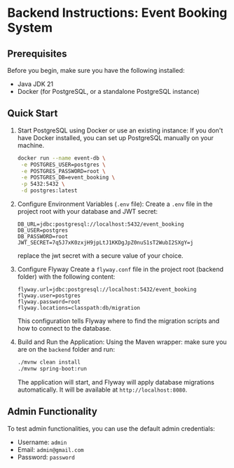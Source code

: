 # Backend Instructions: Event Booking System

## Prerequisites

Before you begin, make sure you have the following installed:

- Java JDK 21
- Docker (for PostgreSQL, or a standalone PostgreSQL instance)

## Quick Start

1.  Start PostgreSQL using Docker or use an existing instance:
    If you don't have Docker installed, you can set up PostgreSQL manually on your machine.
    ```bash
    docker run --name event-db \
     -e POSTGRES_USER=postgres \
     -e POSTGRES_PASSWORD=root \
     -e POSTGRES_DB=event_booking \
     -p 5432:5432 \
     -d postgres:latest
    ```

3.  Configure Environment Variables (`.env` file):
    Create a `.env` file in the project root with your database and JWT secret:
    ```properties
    DB_URL=jdbc:postgresql://localhost:5432/event_booking
    DB_USER=postgres
    DB_PASSWORD=root
    JWT_SECRET=7q5J7xK0zxjH9jpLtJ1KKDgJpZ0nuS1sT2WubI2SXgY=j
    ```
    replace the jwt secret with a secure value of your choice.

4.  Configure Flyway
    Create a `flyway.conf` file in the project root (backend folder) with the following content:
    ```properties
    flyway.url=jdbc:postgresql://localhost:5432/event_booking
    flyway.user=postgres
    flyway.password=root
    flyway.locations=classpath:db/migration
    ```
    This configuration tells Flyway where to find the migration scripts and how to connect to the database.

5.  Build and Run the Application:
    Using the Maven wrapper: make sure you are on the `backend` folder and run:
    ```bash
    ./mvnw clean install
    ./mvnw spring-boot:run
    ```
    The application will start, and Flyway will apply database migrations automatically. It will be available at `http://localhost:8080`.

## Admin Functionality

To test admin functionalities, you can use the default admin credentials:

- Username: `admin`
- Email: `admin@gmail.com`
- Password: `password`

